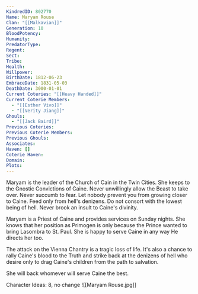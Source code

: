 ```yaml
---
KindredID: 802770
Name: Maryam Rouse
Clan: "[[Malkavian]]"
Generation: 10
BloodPotency: 
Humanity: 
PredatorType: 
Regent: 
Sect: 
Tribe: 
Health: 
Willpower: 
BirthDate: 1812-06-23
EmbraceDate: 1831-05-03
DeathDate: 3000-01-01
Current Coteries: "[[Heavy Handed]]"
Current Coterie Members:
  - "[[Esther Vivo]]"
  - "[[Verity Jiang]]"
Ghouls:
  - "[[Jack Baird]]"
Previous Coteries: 
Previous Coterie Members: 
Previous Ghouls: 
Associates: 
Haven: []
Coterie Haven: 
Domain: 
Plots:
---
```

Maryam is the leader of the Church of Cain in the Twin Cities.  She keeps to the Gnostic Convictions of Caine. Never unwillingly allow the Beast to take over. Never succumb to fear. Let nobody prevent you from growing closer to Caine. Feed only from hell's denizens. Do not consort with the lowest being of hell. Never brook an insult to Caine's divinity. 

Maryam is a Priest of Caine and provides services on Sunday nights. She knows that her position as Primogen is only because the Prince wanted to bring Lasombra to St. Paul. She is happy to serve Caine in any way He directs her too.

The attack on the Vienna Chantry is a tragic loss of life. It's also a chance to rally Caine's blood to the Truth and strike back at the denizens of hell who desire only to drag Caine's children from the path to salvation.

She will back whomever will serve Caine the best. 

Character Ideas: 
8, no change
![[Maryam Rouse.jpg]]